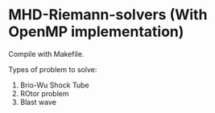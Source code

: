 # MHD-Riemann-solvers (With OpenMP implementation)
Compile with Makefile.

Types of problem to solve:
1) Brio-Wu Shock Tube
2) ROtor problem
3) Blast wave

